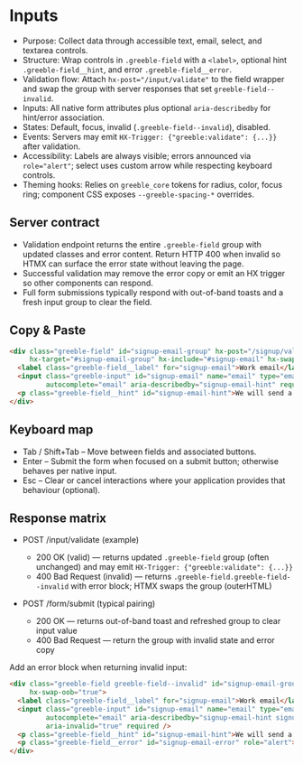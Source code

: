 # Inputs

- Purpose: Collect data through accessible text, email, select, and textarea controls.
- Structure: Wrap controls in `.greeble-field` with a `<label>`, optional hint `.greeble-field__hint`, and error `.greeble-field__error`.
- Validation flow: Attach `hx-post="/input/validate"` to the field wrapper and swap the group with server responses that set `greeble-field--invalid`.
- Inputs: All native form attributes plus optional `aria-describedby` for hint/error association.
- States: Default, focus, invalid (`.greeble-field--invalid`), disabled.
- Events: Servers may emit `HX-Trigger: {"greeble:validate": {...}}` after validation.
- Accessibility: Labels are always visible; errors announced via `role="alert"`; select uses custom arrow while respecting keyboard controls.
- Theming hooks: Relies on `greeble_core` tokens for radius, color, focus ring; component CSS exposes `--greeble-spacing-*` overrides.

## Server contract

- Validation endpoint returns the entire `.greeble-field` group with updated classes and error
  content. Return HTTP 400 when invalid so HTMX can surface the error state without leaving the
  page.
- Successful validation may remove the error copy or emit an HX trigger so other components can
  respond.
- Full form submissions typically respond with out-of-band toasts and a fresh input group to clear
  the field.

## Copy & Paste

```html
<div class="greeble-field" id="signup-email-group" hx-post="/signup/validate" hx-trigger="change delay:400ms from:#signup-email"
     hx-target="#signup-email-group" hx-include="#signup-email" hx-swap="outerHTML">
  <label class="greeble-field__label" for="signup-email">Work email</label>
  <input class="greeble-input" id="signup-email" name="email" type="email"
         autocomplete="email" aria-describedby="signup-email-hint" required />
  <p class="greeble-field__hint" id="signup-email-hint">We will send a verification link.</p>
</div>
```

## Keyboard map

- Tab / Shift+Tab – Move between fields and associated buttons.
- Enter – Submit the form when focused on a submit button; otherwise behaves per native input.
- Esc – Clear or cancel interactions where your application provides that behaviour (optional).

## Response matrix

- POST /input/validate (example)
  - 200 OK (valid) — returns updated `.greeble-field` group (often unchanged) and may emit `HX-Trigger: {"greeble:validate": {...}}`
  - 400 Bad Request (invalid) — returns `.greeble-field.greeble-field--invalid` with error block; HTMX swaps the group (outerHTML)

- POST /form/submit (typical pairing)
  - 200 OK — returns out-of-band toast and refreshed group to clear input value
  - 400 Bad Request — return the group with invalid state and error copy

Add an error block when returning invalid input:

```html
<div class="greeble-field greeble-field--invalid" id="signup-email-group" role="group"
     hx-swap-oob="true">
  <label class="greeble-field__label" for="signup-email">Work email</label>
  <input class="greeble-input" id="signup-email" name="email" type="email"
         autocomplete="email" aria-describedby="signup-email-hint signup-email-error"
         aria-invalid="true" required />
  <p class="greeble-field__hint" id="signup-email-hint">We will send a verification link.</p>
  <p class="greeble-field__error" id="signup-email-error" role="alert">Enter a valid email.</p>
</div>
```
